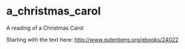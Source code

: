 # a_christmas_carol
A reading of a Christmas Carol

Starting with the text here:  http://www.gutenberg.org/ebooks/24022


